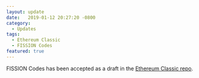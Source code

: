 ```yaml
---
layout: update
date:   2019-01-12 20:27:20 -0800
category:
  - Updates
tags:
  - Ethereum Classic
  - FISSION Codes
featured: true
---
```

FISSION Codes has been accepted as a draft in the [Ethereum Classic repo](https://github.com/ethereumclassic/ECIPs/blob/master/ECIPs/ECIP-1050.md).